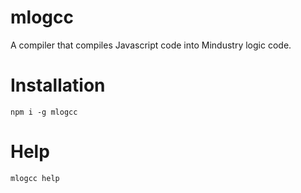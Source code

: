 # mlogcc

A compiler that compiles Javascript code into Mindustry logic code.

# Installation

`npm i -g mlogcc`

# Help

`mlogcc help`
